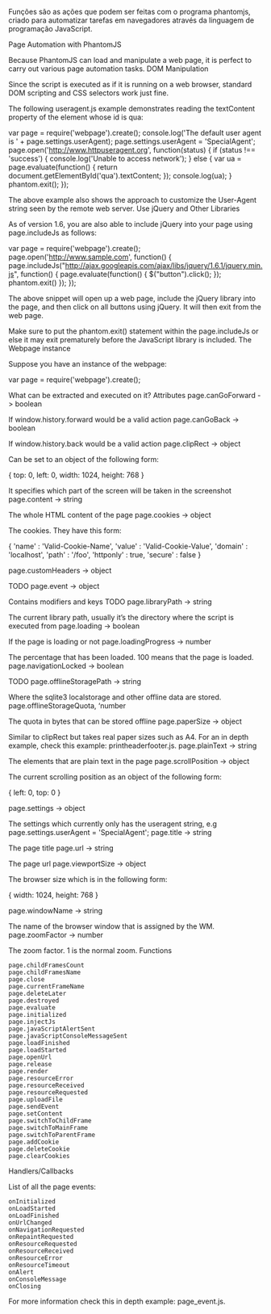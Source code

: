 Funções são as ações que podem ser feitas com o programa phantomjs, criado para automatizar tarefas em navegadores através da linguagem de programação JavaScript.

Page Automation with PhantomJS

Because PhantomJS can load and manipulate a web page, it is perfect to carry out various page automation tasks.
DOM Manipulation

Since the script is executed as if it is running on a web browser, standard DOM scripting and CSS selectors work just fine.

The following useragent.js example demonstrates reading the textContent property of the element whose id is qua:

var page = require('webpage').create();
console.log('The default user agent is ' + page.settings.userAgent);
page.settings.userAgent = 'SpecialAgent';
page.open('http://www.httpuseragent.org', function(status) {
  if (status !== 'success') {
    console.log('Unable to access network');
  } else {
    var ua = page.evaluate(function() {
      return document.getElementById('qua').textContent;
    });
    console.log(ua);
  }
  phantom.exit();
});

The above example also shows the approach to customize the User-Agent string seen by the remote web server.
Use jQuery and Other Libraries

As of version 1.6, you are also able to include jQuery into your page using page.includeJs as follows:

var page = require('webpage').create();
page.open('http://www.sample.com', function() {
  page.includeJs("http://ajax.googleapis.com/ajax/libs/jquery/1.6.1/jquery.min.js", function() {
    page.evaluate(function() {
      $("button").click();
    });
    phantom.exit()
  });
});

The above snippet will open up a web page, include the jQuery library into the page, and then click on all buttons using jQuery. It will then exit from the web page.

Make sure to put the phantom.exit() statement within the page.includeJs or else it may exit prematurely before the JavaScript library is included.
The Webpage instance

Suppose you have an instance of the webpage:

var page = require('webpage').create();

What can be extracted and executed on it?
Attributes
page.canGoForward -> boolean

If window.history.forward would be a valid action
page.canGoBack -> boolean

If window.history.back would be a valid action
page.clipRect -> object

Can be set to an object of the following form:

{ top: 0, left: 0, width: 1024, height: 768 }

It specifies which part of the screen will be taken in the screenshot
page.content -> string

The whole HTML content of the page
page.cookies -> object

The cookies. They have this form:

{
  'name' : 'Valid-Cookie-Name',
  'value' : 'Valid-Cookie-Value',
  'domain' : 'localhost',
  'path' : '/foo',
  'httponly' : true,
  'secure' : false
}

page.customHeaders -> object

TODO
page.event -> object

Contains modifiers and keys TODO
page.libraryPath -> string

The current library path, usually it’s the directory where the script is executed from
page.loading -> boolean

If the page is loading or not
page.loadingProgress -> number

The percentage that has been loaded. 100 means that the page is loaded.
page.navigationLocked -> boolean

TODO
page.offlineStoragePath -> string

Where the sqlite3 localstorage and other offline data are stored.
page.offlineStorageQuota, ‘number

The quota in bytes that can be stored offline
page.paperSize -> object

Similar to clipRect but takes real paper sizes such as A4. For an in depth example, check this example: printheaderfooter.js.
page.plainText -> string

The elements that are plain text in the page
page.scrollPosition -> object

The current scrolling position as an object of the following form:

{ left: 0, top: 0 }

page.settings -> object

The settings which currently only has the useragent string, e.g page.settings.userAgent = 'SpecialAgent';
page.title -> string

The page title
page.url -> string

The page url
page.viewportSize -> object

The browser size which is in the following form:

{ width: 1024, height: 768 }

page.windowName -> string

The name of the browser window that is assigned by the WM.
page.zoomFactor -> number

The zoom factor. 1 is the normal zoom.
Functions

    page.childFramesCount
    page.childFramesName
    page.close
    page.currentFrameName
    page.deleteLater
    page.destroyed
    page.evaluate
    page.initialized
    page.injectJs
    page.javaScriptAlertSent
    page.javaScriptConsoleMessageSent
    page.loadFinished
    page.loadStarted
    page.openUrl
    page.release
    page.render
    page.resourceError
    page.resourceReceived
    page.resourceRequested
    page.uploadFile
    page.sendEvent
    page.setContent
    page.switchToChildFrame
    page.switchToMainFrame
    page.switchToParentFrame
    page.addCookie
    page.deleteCookie
    page.clearCookies

Handlers/Callbacks

List of all the page events:

    onInitialized
    onLoadStarted
    onLoadFinished
    onUrlChanged
    onNavigationRequested
    onRepaintRequested
    onResourceRequested
    onResourceReceived
    onResourceError
    onResourceTimeout
    onAlert
    onConsoleMessage
    onClosing

For more information check this in depth example: page_event.js.

